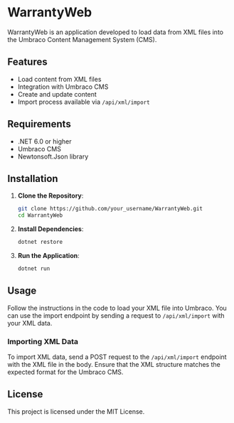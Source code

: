 # WarrantyWeb

WarrantyWeb is an application developed to load data from XML files into the Umbraco Content Management System (CMS).

## Features

- Load content from XML files
- Integration with Umbraco CMS
- Create and update content
- Import process available via `/api/xml/import`

## Requirements

- .NET 6.0 or higher
- Umbraco CMS
- Newtonsoft.Json library

## Installation

1. **Clone the Repository**:

   ```bash
   git clone https://github.com/your_username/WarrantyWeb.git
   cd WarrantyWeb
   ```

2. **Install Dependencies**:

   ```bash
   dotnet restore
   ```

3. **Run the Application**:

   ```bash
   dotnet run
   ```

## Usage

Follow the instructions in the code to load your XML file into Umbraco. You can use the import endpoint by sending a request to `/api/xml/import` with your XML data.

### Importing XML Data

To import XML data, send a POST request to the `/api/xml/import` endpoint with the XML file in the body. Ensure that the XML structure matches the expected format for the Umbraco CMS.

## License

This project is licensed under the MIT License.
